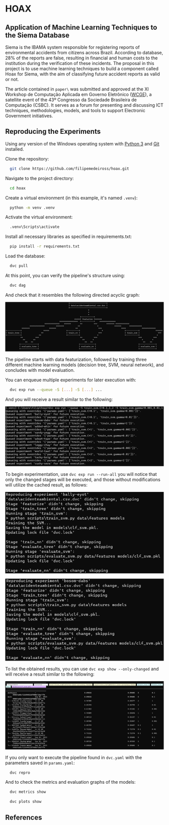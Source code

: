 # HOAX

## Application of Machine Learning Techniques to the Siema Database

   Siema is the IBAMA system responsible for registering reports of environmental accidents from citizens across Brazil. According to database, 28% of the reports are false, resulting in financial and human costs to the institution during the verification of these incidents. The proposal in this project is to use machine learning techniques to build a component called Hoax for Siema, with the aim of classifying future accident reports as valid or not.

   The article contained in `paper\` was submitted and approved at the  XI Workshop de Computação Aplicada em Governo Eletrônico ([WCGE](https://csbc.sbc.org.br/2023/wcge/)), a satellite event of the 43º Congresso da Sociedade Brasileira de Computação (CSBC). It serves as a forum for presenting and discussing ICT techniques, methodologies, models, and tools to support Electronic Government initiatives.

## Reproducing the Experiments

Using any version of the Windows operating system with [Python 3](https://www.python.org/) and [Git](https://git-scm.com/) installed.

Clone the repository:

```bash
  git clone https://github.com/filipemedeiross/hoax.git
```

Navigate to the project directory:

```bash
  cd hoax
```

Create a virtual environment (in this example, it's named `.venv`):

```bash
  python -m venv .venv
```

Activate the virtual environment:

```bash
  .venv\Scripts\activate
```

Install all necessary libraries as specified in requirements.txt:

```bash
  pip install -r requirements.txt
```

Load the database:

```bash
  dvc pull
```

At this point, you can verify the pipeline's structure using:

```bash
  dvc dag
```

And check that it resembles the following directed acyclic graph:

![DVC DAG](https://github.com/filipemedeiross/hoax/blob/main/docs/media/dag.png)

The pipeline starts with data featurization, followed by training three different machine learning models (decision tree, SVM, neural network), and concludes with model evaluation.

You can enqueue multiple experiments for later execution with:

```bash
  dvc exp run --queue -S [...] -S [...] ...
```

And you will receive a result similar to the following:

![DVC QUEUE](https://github.com/filipemedeiross/hoax/blob/main/docs/media/queuing_experiments.png?raw=true)

To begin experimentation, use `dvc exp run --run-all` you will notice that only the changed stages will be executed, and those without modifications will utilize the cached result, as follows:

![DVC EXP RUN 1](https://github.com/filipemedeiross/hoax/blob/main/docs/media/run_exp1.png?raw=true)

![DVC EXP RUN 2](https://github.com/filipemedeiross/hoax/blob/main/docs/media/run_exp2.png?raw=true)

To list the obtained results, you can use `dvc exp show --only-changed` and will receive a result similar to the following:

![DVC EXP SHOW](https://github.com/filipemedeiross/hoax/blob/main/docs/media/exp_show.png?raw=true)

If you only want to execute the pipeline found in `dvc.yaml` with the parameters saved in `params.yaml`:

```bash
  dvc repro
```

And to check the metrics and evaluation graphs of the models:

```bash
  dvc metrics show
```

```bash
  dvc plots show
```

## References
